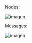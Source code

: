 Nodes:

![imagen](https://github.com/MarioArocaPaez/neo4jLinuxConnection/assets/73229438/d17f194c-cb79-41d1-9a8a-0e2b32c28a5f)

Messages:

![imagen](https://github.com/MarioArocaPaez/neo4jLinuxConnection/assets/73229438/f5baf70e-cfba-4250-a350-61c1e6d94d18)

